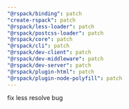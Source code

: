 ```yaml
---
"@rspack/binding": patch
"create-rspack": patch
"@rspack/less-loader": patch
"@rspack/postcss-loader": patch
"@rspack/core": patch
"@rspack/cli": patch
"@rspack/dev-client": patch
"@rspack/dev-middleware": patch
"@rspack/dev-server": patch
"@rspack/plugin-html": patch
"@rspack/plugin-node-polyfill": patch
---
```


fix less resolve bug
